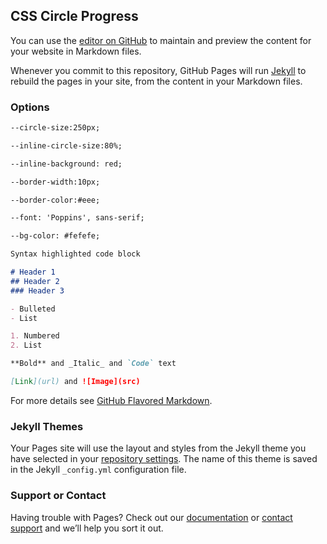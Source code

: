 ## CSS Circle Progress

You can use the [editor on GitHub](https://github.com/ozdalgic/CSS-Circle-Progress/edit/master/index.md) to maintain and preview the content for your website in Markdown files.

Whenever you commit to this repository, GitHub Pages will run [Jekyll](https://jekyllrb.com/) to rebuild the pages in your site, from the content in your Markdown files.

### Options
```markdown
--circle-size:250px;
```
```markdown
--inline-circle-size:80%;
```
```markdown
--inline-background: red;
```
```markdown
--border-width:10px;
```
```markdown
--border-color:#eee;
```
```markdown
--font: 'Poppins', sans-serif;
```
```markdown
--bg-color: #fefefe;
```


```markdown
Syntax highlighted code block

# Header 1
## Header 2
### Header 3

- Bulleted
- List

1. Numbered
2. List

**Bold** and _Italic_ and `Code` text

[Link](url) and ![Image](src)
```

For more details see [GitHub Flavored Markdown](https://guides.github.com/features/mastering-markdown/).

### Jekyll Themes

Your Pages site will use the layout and styles from the Jekyll theme you have selected in your [repository settings](https://github.com/ozdalgic/CSS-Circle-Progress/settings). The name of this theme is saved in the Jekyll `_config.yml` configuration file.

### Support or Contact

Having trouble with Pages? Check out our [documentation](https://help.github.com/categories/github-pages-basics/) or [contact support](https://github.com/contact) and we’ll help you sort it out.
